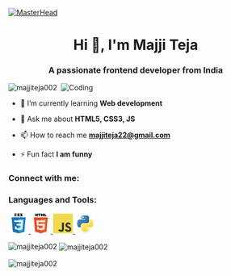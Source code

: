 [![MasterHead](https://www.digitalsolutionservices.com/img/services/web%20development.gif)](https://MajjiTeja002.io)
<h1 align="center">Hi 👋, I'm Majji Teja</h1>
<h3 align="center">A passionate frontend developer from India</h3>
<img align="right" alt="Coding" width="400" src="https://www.bypeople.com/wp-content/uploads/2019/03/people-at-work.gif">
<p align="left"> <img src="https://komarev.com/ghpvc/?username=majjiteja002&label=Profile%20views&color=0e75b6&style=flat" alt="majjiteja002" /> </p>

- 🌱 I’m currently learning **Web development**

- 💬 Ask me about **HTML5, CSS3, JS**

- 📫 How to reach me **majjiteja22@gmail.com**

- ⚡ Fun fact **I am funny**

<h3 align="left">Connect with me:</h3>
<p align="left">
</p>

<h3 align="left">Languages and Tools:</h3>
<p align="left"> <a href="https://www.w3schools.com/css/" target="_blank" rel="noreferrer"> <img src="https://raw.githubusercontent.com/devicons/devicon/master/icons/css3/css3-original-wordmark.svg" alt="css3" width="40" height="40"/> </a> <a href="https://www.w3.org/html/" target="_blank" rel="noreferrer"> <img src="https://raw.githubusercontent.com/devicons/devicon/master/icons/html5/html5-original-wordmark.svg" alt="html5" width="40" height="40"/> </a> <a href="https://developer.mozilla.org/en-US/docs/Web/JavaScript" target="_blank" rel="noreferrer"> <img src="https://raw.githubusercontent.com/devicons/devicon/master/icons/javascript/javascript-original.svg" alt="javascript" width="40" height="40"/> </a> <a href="https://www.python.org" target="_blank" rel="noreferrer"> <img src="https://raw.githubusercontent.com/devicons/devicon/master/icons/python/python-original.svg" alt="python" width="40" height="40"/> </a> </p>

<p><img align="left" src="https://github-readme-stats.vercel.app/api/top-langs?username=majjiteja002&show_icons=true&locale=en&layout=compact" alt="majjiteja002" /></p>

<p>&nbsp;<img align="center" src="https://github-readme-stats.vercel.app/api?username=majjiteja002&show_icons=true&locale=en" alt="majjiteja002" /></p>

<p><img align="center" src="https://github-readme-streak-stats.herokuapp.com/?user=majjiteja002&" alt="majjiteja002" /></p>
